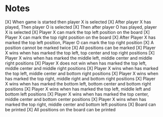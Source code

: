 # Notes

[X] When game is started then player X is selected
[X] After player X has played, Then player O is selected
[X] Then after player O has played, player X is selected
[X] Player X can mark the top left position on the board
[X] Player X can mark the top right position on the board
[X] After Player X has marked the top left position, Player O can mark the top right position
[X] A position cannot be marked twice
[X] All positions can be marked
[X] Player X wins when has marked the top left, top center and top right positions
[X] Player X wins when has marked the middle left, middle center and middle right positions
[X] Player X does not win when has marked the top left, middle center and middle right positions
[X] Player X wins when has marked the top left, middle center and bottom right positions
[X] Player X wins when has marked the top right, middle right and bottom right positions
[X] Player X wins when has marked the bottom left, bottom center and bottom right positions
[X] Player X wins when has marked the top left, middle left and bottom left positions
[X] Player X wins when has marked the top center, middle center and bottom center positions
[X] Player X wins when has marked the top right, middle center and bottom left positions
[X] Board can be printed
[X] All positions on the board can be printed